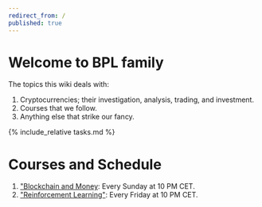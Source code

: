 ```yaml
---
redirect_from: /
published: true
---
```


# Welcome to BPL family

The topics this wiki deals with:
1. Cryptocurrencies; their investigation, analysis, trading, and investment.
2. Courses that we follow.
3. Anything else that strike our fancy.

{% include_relative tasks.md %}

# Courses and Schedule

1. ["Blockchain and Money](course_blockchain.md): Every Sunday at 10 PM CET.
2. ["Reinforcement Learning"](rl.md): Every Friday at 10 PM CET.
